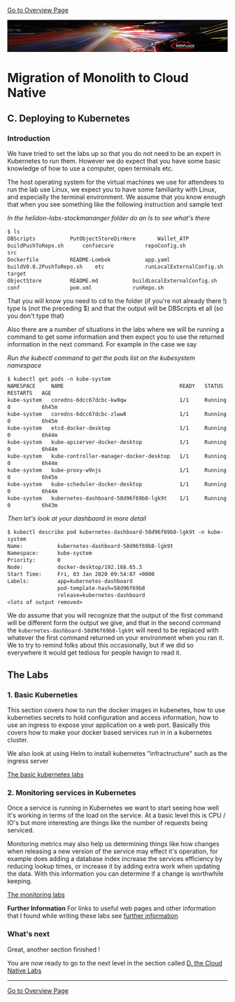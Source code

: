 [Go to Overview Page](../README.md)

![](../../../common/images/customer.logo2.png)

# Migration of Monolith to Cloud Native

## C. Deploying to Kubernetes 

### **Introduction**

We have tried to set the labs up so that you do not need to be an expert in Kubernetes to run them. However we do expect that you have some basic knowledge of how to use a computer, open terminals etc.

The host operating system for the virtual machines we use for attendees to run the lab use Linux, we expect you to have some familiarity with Linux, and especially the terminal environment. We assume that you know enough that when you see something like the following instruction and sample text

*In the helidon-labs-stockmananger folder do an ls to see what's there*

```
$ ls
DBScripts			PutObjectStoreDirHere		Wallet_ATP			buildPushToRepo.sh		confsecure			repoConfig.sh			src
Dockerfile			README-Lombok			app.yaml			buildV0.0.2PushToRepo.sh	etc				runLocalExternalConfig.sh	target
ObjectStore			README.md			buildLocalExternalConfig.sh	conf				pom.xml				runRepo.sh
```

That you will know you need to cd to the folder (if you're not already there !) type ls (not the preceding $) and that the output will be DBScripts et all (so you don't type that)

Also there are a number of situations in the labs where we will be running a command to get some information and then expect you to use the returned information in the next command. For example in the case we say 

*Run the kubectl command to get the pods list on the kubesystem namespace*

```
$ kubectl get pods -n kube-system
NAMESPACE     NAME                                     READY   STATUS    RESTARTS   AGE
kube-system   coredns-6dcc67dcbc-kw9qw                 1/1     Running   0          6h45m
kube-system   coredns-6dcc67dcbc-zlww8                 1/1     Running   0          6h45m
kube-system   etcd-docker-desktop                      1/1     Running   0          6h44m
kube-system   kube-apiserver-docker-desktop            1/1     Running   0          6h44m
kube-system   kube-controller-manager-docker-desktop   1/1     Running   0          6h44m
kube-system   kube-proxy-w9njs                         1/1     Running   0          6h45m
kube-system   kube-scheduler-docker-desktop            1/1     Running   0          6h44m
kube-system   kubernetes-dashboard-58d96f69b8-lgk9t    1/1     Running   0          6h43m
```
*Then let's look at your dashbaord in more detail*

```
$ kubectl describe pod kubernetes-dashboard-58d96f69b8-lgk9t -n kube-system
Name:           kubernetes-dashboard-58d96f69b8-lgk9t
Namespace:      kube-system
Priority:       0
Node:           docker-desktop/192.168.65.3
Start Time:     Fri, 03 Jan 2020 09:54:07 +0000
Labels:         app=kubernetes-dashboard
                pod-template-hash=58d96f69b8
                release=kubernetes-dashboard
<lots of output removed>
```

We do assume that you will recognize that the output of the first command will be different form the output we give, and that in the second command the `kubernetes-dashboard-58d96f69b8-lgk9t` will need to be replaced with whatever the first command returned on your environment when you ran it. We to try to remind folks about this occasionally, but if we did so everywhere it would get tedious for people havign to read it.

## The Labs

### 1. Basic Kuberneties
This section covers how to run the docker images in kubenetes, how to use kuberneties secrets to hold configuration and access information, how to use an ingress to expose your application on a web port. Basically this covers how to make your docker based services run in in a kubernetes cluster.

We also look at using Helm to install kubernetes "infractructure" such as the ingress server

[The basic kubernetes labs](base-kubernetes/KubernetesBaseLabs.md)



### 2. Monitoring services in Kubernetes
Once a service is running in Kubernetes we want to start seeing how well it's working in terms of the load on the service. At a basic level this is CPU / IO's but more interesting are things like the number of requests being serviced.

Monitoring metrics may also help us determining things like how changes when releasing a new version of the service may effect it's operation, for example does adding a database index increase the services efficiency by reducing lookup times, or increase it by adding extra work when updating the data. With this information you can determine if a change is worthwhile keeping.

[The monitoring labs](monitoring-kubernetes/MonitoringLabs.md)



**Further Information**
For links to useful web pages and other information that I found while writing these labs see [further information](further-information/further-information.md)



### What's next
Great, another section finished !

You are now ready to go to the next level in the section called [D. the Cloud Native Labs](cloud-native-labs/KubernetesCloudNativeLabs.md)



------

[Go to Overview Page](../README.md)